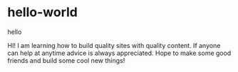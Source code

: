 # hello-world
hello

HI!  I am learning how to build quality sites with quality content.
If anyone can help at anytime advice is always appreciated.
Hope to make some good friends and build some cool new things!
